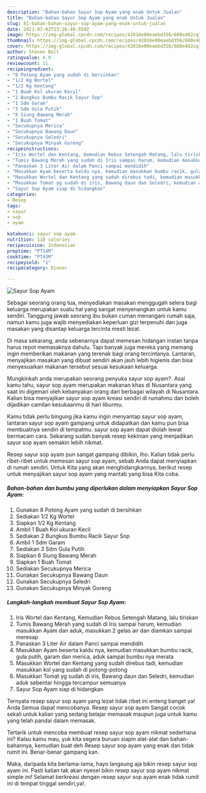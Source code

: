 ```yaml
---
description: "Bahan-bahan Sayur Sop Ayam yang enak Untuk Jualan"
title: "Bahan-bahan Sayur Sop Ayam yang enak Untuk Jualan"
slug: 81-bahan-bahan-sayur-sop-ayam-yang-enak-untuk-jualan
date: 2021-07-02T23:26:49.550Z
image: https://img-global.cpcdn.com/recipes/42016e00eaebd356/680x482cq70/sayur-sop-ayam-foto-resep-utama.jpg
thumbnail: https://img-global.cpcdn.com/recipes/42016e00eaebd356/680x482cq70/sayur-sop-ayam-foto-resep-utama.jpg
cover: https://img-global.cpcdn.com/recipes/42016e00eaebd356/680x482cq70/sayur-sop-ayam-foto-resep-utama.jpg
author: Steven Ball
ratingvalue: 4.9
reviewcount: 11
recipeingredient:
- "8 Potong Ayam yang sudah di bersihkan"
- "1/2 Kg Wortel"
- "1/2 Kg Kentang"
- "1 Buah Kol ukuran Kecil"
- "2 Bungkus Bumbu Racik Sayur Sop"
- "1 Sdm Garam"
- "3 Sdm Gula Putih"
- "6 Siung Bawang Merah"
- "1 Buah Tomat"
- "Secukupnya Merica"
- "Secukupnya Bawang Daun"
- "Secukupnya Seledri"
- "Secukupnya Minyak Goreng"
recipeinstructions:
- "Iris Wortel dan Kentang, Kemudian Rebus Setengah Matang, lalu tiriskan"
- "Tumis Bawang Merah yang sudah di Iris sampai harum, kemudian masukkan Ayam dan aduk, masukkan 2 gelas air dan diamkan sampai meresap"
- "Panaskan 3 Liter Air dalam Panci sampai mendidih"
- "Masukkan Ayam beserta kaldu nya, kemudian masukkan bumbu racik, gula putih, garam dan merica, aduk sampai bumbu nya merata"
- "Masukkan Wortel dan Kentang yang sudah direbus tadi, kemudian masukkan kol yang sudah di potong-potong"
- "Masukkan Tomat yg sudah di iris, Bawang daun dan Seledri, kemudian aduk sebentar hingga tercampur semuanya"
- "Sayur Sop Ayam siap di hidangkan"
categories:
- Resep
tags:
- sayur
- sop
- ayam

katakunci: sayur sop ayam 
nutrition: 118 calories
recipecuisine: Indonesian
preptime: "PT14M"
cooktime: "PT43M"
recipeyield: "1"
recipecategory: Dinner

---
```



![Sayur Sop Ayam](https://img-global.cpcdn.com/recipes/42016e00eaebd356/680x482cq70/sayur-sop-ayam-foto-resep-utama.jpg)

Sebagai seorang orang tua, menyediakan masakan menggugah selera bagi keluarga merupakan suatu hal yang sangat menyenangkan untuk kamu sendiri. Tanggung jawab seorang ibu bukan cuman menangani rumah saja, namun kamu juga wajib menyediakan keperluan gizi terpenuhi dan juga masakan yang disantap keluarga tercinta mesti lezat.

Di masa  sekarang, anda sebenarnya dapat memesan hidangan instan tanpa harus repot memasaknya dahulu. Tapi banyak juga mereka yang memang ingin memberikan makanan yang terenak bagi orang tercintanya. Lantaran, menyajikan masakan yang dibuat sendiri akan jauh lebih higienis dan bisa menyesuaikan makanan tersebut sesuai kesukaan keluarga. 



Mungkinkah anda merupakan seorang penyuka sayur sop ayam?. Asal kamu tahu, sayur sop ayam merupakan makanan khas di Nusantara yang saat ini digemari oleh kebanyakan orang dari berbagai wilayah di Nusantara. Kalian bisa menyajikan sayur sop ayam kreasi sendiri di rumahmu dan boleh dijadikan camilan kesukaanmu di hari liburmu.

Kamu tidak perlu bingung jika kamu ingin menyantap sayur sop ayam, lantaran sayur sop ayam gampang untuk didapatkan dan kamu pun bisa membuatnya sendiri di tempatmu. sayur sop ayam dapat diolah lewat bermacam cara. Sekarang sudah banyak resep kekinian yang menjadikan sayur sop ayam semakin lebih nikmat.

Resep sayur sop ayam pun sangat gampang dibikin, lho. Kalian tidak perlu ribet-ribet untuk memesan sayur sop ayam, sebab Anda dapat menyiapkan di rumah sendiri. Untuk Kita yang akan menghidangkannya, berikut resep untuk menyajikan sayur sop ayam yang mantab yang bisa Kita coba.

<!--inarticleads1-->

##### Bahan-bahan dan bumbu yang diperlukan dalam menyiapkan Sayur Sop Ayam:

1. Gunakan 8 Potong Ayam yang sudah di bersihkan
1. Sediakan 1/2 Kg Wortel
1. Siapkan 1/2 Kg Kentang
1. Ambil 1 Buah Kol ukuran Kecil
1. Sediakan 2 Bungkus Bumbu Racik Sayur Sop
1. Ambil 1 Sdm Garam
1. Sediakan 3 Sdm Gula Putih
1. Siapkan 6 Siung Bawang Merah
1. Siapkan 1 Buah Tomat
1. Sediakan Secukupnya Merica
1. Gunakan Secukupnya Bawang Daun
1. Gunakan Secukupnya Seledri
1. Gunakan Secukupnya Minyak Goreng




<!--inarticleads2-->

##### Langkah-langkah membuat Sayur Sop Ayam:

1. Iris Wortel dan Kentang, Kemudian Rebus Setengah Matang, lalu tiriskan
1. Tumis Bawang Merah yang sudah di Iris sampai harum, kemudian masukkan Ayam dan aduk, masukkan 2 gelas air dan diamkan sampai meresap
1. Panaskan 3 Liter Air dalam Panci sampai mendidih
1. Masukkan Ayam beserta kaldu nya, kemudian masukkan bumbu racik, gula putih, garam dan merica, aduk sampai bumbu nya merata
1. Masukkan Wortel dan Kentang yang sudah direbus tadi, kemudian masukkan kol yang sudah di potong-potong
1. Masukkan Tomat yg sudah di iris, Bawang daun dan Seledri, kemudian aduk sebentar hingga tercampur semuanya
1. Sayur Sop Ayam siap di hidangkan




Ternyata resep sayur sop ayam yang lezat tidak ribet ini enteng banget ya! Anda Semua dapat mencobanya. Resep sayur sop ayam Sangat cocok sekali untuk kalian yang sedang belajar memasak maupun juga untuk kamu yang telah pandai dalam memasak.

Tertarik untuk mencoba membuat resep sayur sop ayam nikmat sederhana ini? Kalau kamu mau, yuk kita segera buruan siapin alat-alat dan bahan-bahannya, kemudian buat deh Resep sayur sop ayam yang enak dan tidak rumit ini. Benar-benar gampang kan. 

Maka, daripada kita berlama-lama, hayo langsung aja bikin resep sayur sop ayam ini. Pasti kalian tak akan nyesel bikin resep sayur sop ayam nikmat simple ini! Selamat berkreasi dengan resep sayur sop ayam enak tidak rumit ini di tempat tinggal sendiri,ya!.

